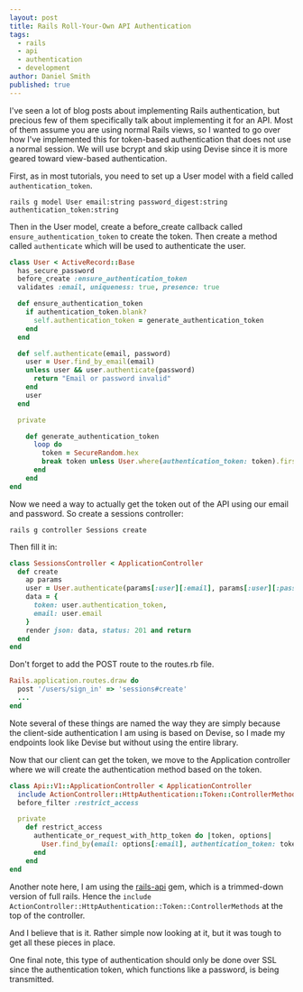 ```yaml
---
layout: post
title: Rails Roll-Your-Own API Authentication
tags:
  - rails
  - api
  - authentication
  - development
author: Daniel Smith
published: true
---
```


I've seen a lot of blog posts about implementing Rails authentication, but precious few of them specifically talk about implementing it for an API. Most of them assume you are using normal Rails views, so I wanted to go over how I've implemented this for token-based authentication that does not use a normal session. We will use bcrypt and skip using Devise since it is more geared toward view-based authentication.

First, as in most tutorials, you need to set up a User model with a field called `authentication_token`.

```
rails g model User email:string password_digest:string authentication_token:string
```

Then in the User model, create a before\_create callback called `ensure_authentication_token` to create the token. Then create a method called `authenticate` which will be used to authenticate the user.

```ruby
class User < ActiveRecord::Base
  has_secure_password
  before_create :ensure_authentication_token
  validates :email, uniqueness: true, presence: true

  def ensure_authentication_token
    if authentication_token.blank?
      self.authentication_token = generate_authentication_token
    end
  end

  def self.authenticate(email, password)
    user = User.find_by_email(email)
    unless user && user.authenticate(password)
      return "Email or password invalid"
    end
    user
  end

  private

    def generate_authentication_token
      loop do
        token = SecureRandom.hex
        break token unless User.where(authentication_token: token).first
      end
    end
end
```

Now we need a way to actually get the token out of the API using our email and password. So create a sessions controller:

```
rails g controller Sessions create
```

Then fill it in:

```ruby
class SessionsController < ApplicationController
  def create
    ap params
    user = User.authenticate(params[:user][:email], params[:user][:password])
    data = {
      token: user.authentication_token,
      email: user.email
    }
    render json: data, status: 201 and return
  end
end
```

Don't forget to add the POST route to the routes.rb file.

```ruby
Rails.application.routes.draw do
  post '/users/sign_in' => 'sessions#create'
  ...
end
```

Note several of these things are named the way they are simply because the client-side authentication I am using is based on Devise, so I made my endpoints look like Devise but without using the entire library.

Now that our client can get the token, we move to the Application controller where we will create the authentication method based on the token.

```ruby
class Api::V1::ApplicationController < ApplicationController
  include ActionController::HttpAuthentication::Token::ControllerMethods
  before_filter :restrict_access

  private
    def restrict_access
      authenticate_or_request_with_http_token do |token, options|
        User.find_by(email: options[:email], authentication_token: token)
      end
    end
end
```

Another note here, I am using the [rails-api](https://github.com/rails-api/rails-api) gem, which is a trimmed-down version of full rails. Hence the `include ActionController::HttpAuthentication::Token::ControllerMethods` at the top of the controller.

And I believe that is it. Rather simple now looking at it, but it was tough to get all these pieces in place.

One final note, this type of authentication should only be done over SSL since the authentication token, which functions like a password, is being transmitted.